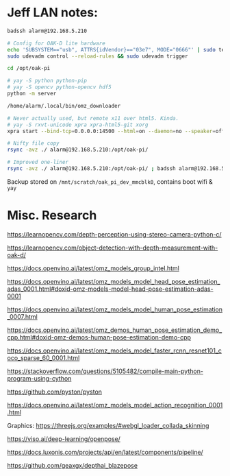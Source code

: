 
# Jeff LAN notes:


```bash
badssh alarm@192.168.5.210

# Config for OAK-D lite hardware
echo 'SUBSYSTEM=="usb", ATTRS{idVendor}=="03e7", MODE="0666"' | sudo tee /etc/udev/rules.d/80-movidius.rules
sudo udevadm control --reload-rules && sudo udevadm trigger

cd /opt/oak-pi

# yay -S python python-pip
# yay -S opencv python-opencv hdf5
python -m server

/home/alarm/.local/bin/omz_downloader

# Never actually used, but remote x11 over html5. Kinda.
# yay -S rxvt-unicode xpra xpra-html5-git xorg
xpra start --bind-tcp=0.0.0.0:14500 --html=on --daemon=no --speaker=off --microphone=off --start=urxvt

# Nifty file copy
rsync -avz ./ alarm@192.168.5.210:/opt/oak-pi/

# Improved one-liner
rsync -avz ./ alarm@192.168.5.210:/opt/oak-pi/ ; badssh alarm@192.168.5.210 bash -c 'echo running ; cd /opt/oak-pi ; python -u -m server'


```

Backup stored on `/mnt/scratch/oak_pi_dev_mmcblk0`, contains boot wifi & `yay`


# Misc. Research

https://learnopencv.com/depth-perception-using-stereo-camera-python-c/

https://learnopencv.com/object-detection-with-depth-measurement-with-oak-d/

https://docs.openvino.ai/latest/omz_models_group_intel.html

https://docs.openvino.ai/latest/omz_models_model_head_pose_estimation_adas_0001.html#doxid-omz-models-model-head-pose-estimation-adas-0001

https://docs.openvino.ai/latest/omz_models_model_human_pose_estimation_0007.html

https://docs.openvino.ai/latest/omz_demos_human_pose_estimation_demo_cpp.html#doxid-omz-demos-human-pose-estimation-demo-cpp

https://docs.openvino.ai/latest/omz_models_model_faster_rcnn_resnet101_coco_sparse_60_0001.html

https://stackoverflow.com/questions/5105482/compile-main-python-program-using-cython

https://github.com/pyston/pyston

https://docs.openvino.ai/latest/omz_models_model_action_recognition_0001.html

Graphics:
https://threejs.org/examples/#webgl_loader_collada_skinning

https://viso.ai/deep-learning/openpose/



https://docs.luxonis.com/projects/api/en/latest/components/pipeline/


https://github.com/geaxgx/depthai_blazepose





